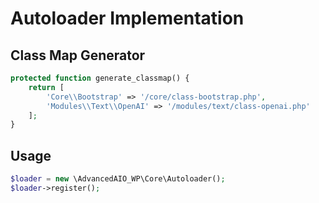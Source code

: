 # Autoloader Implementation

## Class Map Generator
```php
protected function generate_classmap() {
    return [
        'Core\\Bootstrap' => '/core/class-bootstrap.php',
        'Modules\\Text\\OpenAI' => '/modules/text/class-openai.php'
    ];
}
```

## Usage
```php
$loader = new \AdvancedAIO_WP\Core\Autoloader();
$loader->register();
```
